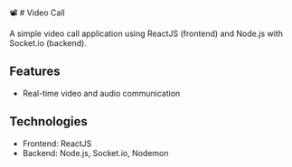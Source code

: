 📽️ # Video Call

A simple video call application using ReactJS (frontend) and Node.js with Socket.io (backend).

## Features

- Real-time video and audio communication

## Technologies

- Frontend: ReactJS
- Backend: Node.js, Socket.io, Nodemon
